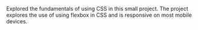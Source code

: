 Explored the fundamentals of using CSS in this small project.
The project explores the use of using flexbox in CSS and is responsive on most mobile devices.
